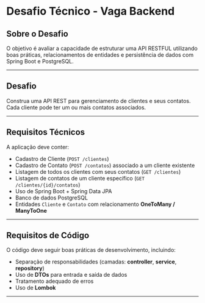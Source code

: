 # Desafio Técnico - Vaga Backend

## Sobre o Desafio

O objetivo é avaliar a capacidade de estruturar uma API RESTFUL utilizando boas práticas, relacionamentos de entidades e persistência de dados com Spring Boot e PostgreSQL.

---

## Desafio

Construa uma API REST para gerenciamento de clientes e seus contatos.  
Cada cliente pode ter um ou mais contatos associados.

---

## Requisitos Técnicos

A aplicação deve conter:

- Cadastro de Cliente (`POST /clientes`)
- Cadastro de Contato (`POST /contatos`) associado a um cliente existente
- Listagem de todos os clientes com seus contatos (`GET /clientes`)
- Listagem de contatos de um cliente específico (`GET /clientes/{id}/contatos`)
- Uso de Spring Boot + Spring Data JPA
- Banco de dados PostgreSQL
- Entidades `Cliente` e `Contato` com relacionamento **OneToMany / ManyToOne**

---

## Requisitos de Código

O código deve seguir boas práticas de desenvolvimento, incluindo:

- Separação de responsabilidades (camadas: **controller**, **service**, **repository**)
- Uso de **DTOs** para entrada e saída de dados
- Tratamento adequado de erros
- Uso de **Lombok**

---
